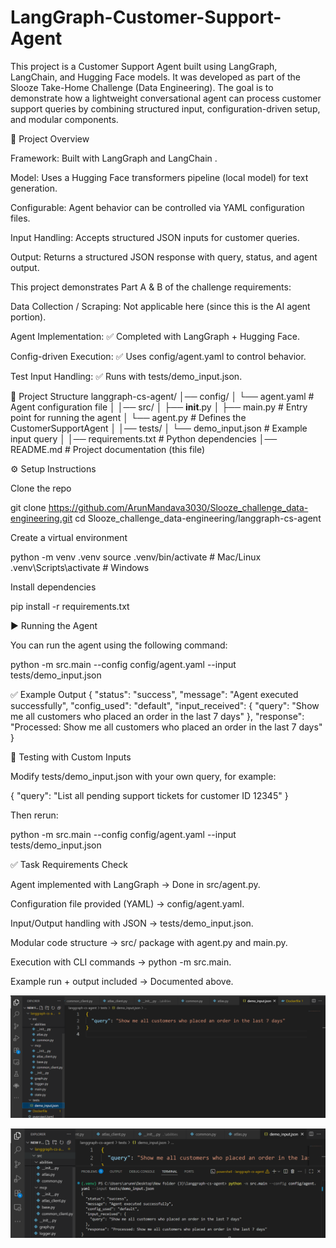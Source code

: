 # LangGraph-Customer-Support-Agent

This project is a Customer Support Agent built using LangGraph, LangChain, and Hugging Face models. It was developed as part of the Slooze Take-Home Challenge (Data Engineering). The goal is to demonstrate how a lightweight conversational agent can process customer support queries by combining structured input, configuration-driven setup, and modular components.

📌 Project Overview

Framework: Built with LangGraph
 and LangChain
.

Model: Uses a Hugging Face transformers pipeline (local model) for text generation.

Configurable: Agent behavior can be controlled via YAML configuration files.

Input Handling: Accepts structured JSON inputs for customer queries.

Output: Returns a structured JSON response with query, status, and agent output.

This project demonstrates Part A & B of the challenge requirements:

Data Collection / Scraping: Not applicable here (since this is the AI agent portion).

Agent Implementation: ✅ Completed with LangGraph + Hugging Face.

Config-driven Execution: ✅ Uses config/agent.yaml to control behavior.

Test Input Handling: ✅ Runs with tests/demo_input.json.

📂 Project Structure
langgraph-cs-agent/
│── config/
│   └── agent.yaml            # Agent configuration file
│
│── src/
│   ├── __init__.py
│   ├── main.py               # Entry point for running the agent
│   └── agent.py              # Defines the CustomerSupportAgent
│
│── tests/
│   └── demo_input.json       # Example input query
│
│── requirements.txt          # Python dependencies
│── README.md                 # Project documentation (this file)

⚙️ Setup Instructions

Clone the repo

git clone https://github.com/ArunMandava3030/Slooze_challenge_data-engineering.git
cd Slooze_challenge_data-engineering/langgraph-cs-agent


Create a virtual environment

python -m venv .venv
source .venv/bin/activate     # Mac/Linux
.venv\Scripts\activate        # Windows


Install dependencies

pip install -r requirements.txt

▶️ Running the Agent

You can run the agent using the following command:

python -m src.main --config config/agent.yaml --input tests/demo_input.json

✅ Example Output
{
  "status": "success",
  "message": "Agent executed successfully",
  "config_used": "default",
  "input_received": {
    "query": "Show me all customers who placed an order in the last 7 days"
  },
  "response": "Processed: Show me all customers who placed an order in the last 7 days"
}

🧪 Testing with Custom Inputs

Modify tests/demo_input.json with your own query, for example:

{
  "query": "List all pending support tickets for customer ID 12345"
}


Then rerun:

python -m src.main --config config/agent.yaml --input tests/demo_input.json

✅ Task Requirements Check

Agent implemented with LangGraph → Done in src/agent.py.

Configuration file provided (YAML) → config/agent.yaml.

Input/Output handling with JSON → tests/demo_input.json.

Modular code structure → src/ package with agent.py and main.py.

Execution with CLI commands → python -m src.main.

Example run + output included → Documented above.


![alt text](https://github.com/ArunMandava3030/LangGraph-Customer-Support-Agent/blob/6b9aff62e7001d6f850a3b27f749e00eebec960d/Screenshot%202025-08-27%20223922.png)


![alt text](https://github.com/ArunMandava3030/LangGraph-Customer-Support-Agent/blob/6b9aff62e7001d6f850a3b27f749e00eebec960d/Screenshot%202025-08-27%20223953.png)

